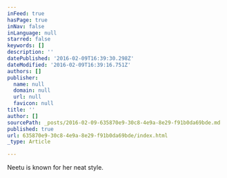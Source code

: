 ```yaml
---
inFeed: true
hasPage: true
inNav: false
inLanguage: null
starred: false
keywords: []
description: ''
datePublished: '2016-02-09T16:39:30.298Z'
dateModified: '2016-02-09T16:39:16.751Z'
authors: []
publisher:
  name: null
  domain: null
  url: null
  favicon: null
title: ''
author: []
sourcePath: _posts/2016-02-09-635870e9-30c8-4e9a-8e29-f91b0da69bde.md
published: true
url: 635870e9-30c8-4e9a-8e29-f91b0da69bde/index.html
_type: Article

---
```

Neetu is known for her neat style.